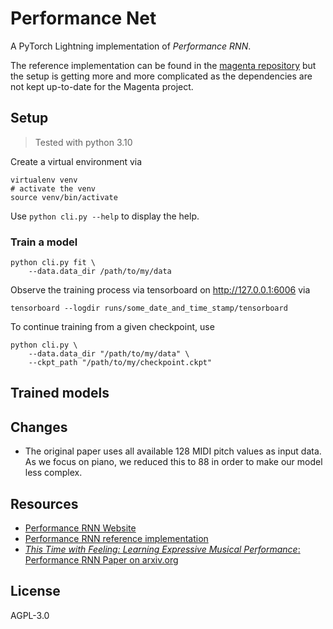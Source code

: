 # Performance Net

A PyTorch Lightning implementation of *Performance RNN*.

The reference implementation can be found in the [magenta repository](https://github.com/magenta/magenta/tree/main/magenta/models/performance_rnn) but the setup is getting more and more complicated as the dependencies are not kept up-to-date for the Magenta project.

## Setup

> Tested with python 3.10

Create a virtual environment via

```shell
virtualenv venv
# activate the venv
source venv/bin/activate
```

Use `python cli.py --help` to display the help.

### Train a model

```shell
python cli.py fit \
    --data.data_dir /path/to/my/data
```

Observe the training process via tensorboard on <http://127.0.0.1:6006> via

```shell
tensorboard --logdir runs/some_date_and_time_stamp/tensorboard
```

To continue training from a given checkpoint, use

```shell
python cli.py \
    --data.data_dir "/path/to/my/data" \
    --ckpt_path "/path/to/my/checkpoint.ckpt"
```

## Trained models

## Changes

* The original paper uses all available 128 MIDI pitch values as input data. As we focus on piano, we reduced this to 88 in order to make our model less complex.

## Resources

* [Performance RNN Website](https://magenta.tensorflow.org/performance-rnn)
* [Performance RNN reference implementation](https://github.com/magenta/magenta/tree/main/magenta/models/performance_rnn)
* [*This Time with Feeling: Learning Expressive Musical Performance*: Performance RNN Paper on arxiv.org](https://arxiv.org/abs/1808.03715)

## License

AGPL-3.0
